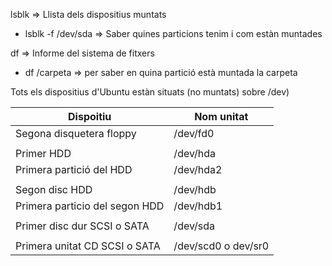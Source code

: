 lsblk => Llista dels dispositius muntats
- lsblk -f /dev/sda => Saber quines particions tenim i com estàn muntades

df => Informe del sistema de fitxers
- df /carpeta => per saber en quina partició està muntada la carpeta

Tots els dispositius d'Ubuntu estàn situats (no muntats) sobre /dev)


| Dispoitiu                      | Nom unitat          |
| ------------------------------ | ------------------- |
| Segona disquetera floppy       | /dev/fd0            |
|                                |                     |
| Primer HDD                     | /dev/hda            |
| Primera partició del HDD       | /dev/hda2           |
|                                |                     |
| Segon disc HDD                 | /dev/hdb            |
| Primera particio del segon HDD | /dev/hdb1           |
|                                |                     |
| Primer disc dur SCSI o SATA    | /dev/sda            |
|                                |                     |
| Primera unitat CD SCSI o SATA  | /dev/scd0 o dev/sr0 |
